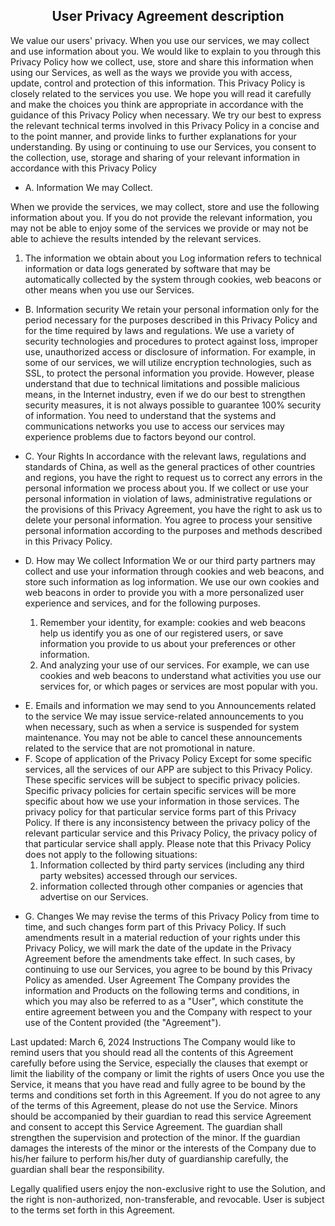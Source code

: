 ## <center>User Privacy Agreement description</center>
We value our users' privacy. When you use our services, we may collect and use information about you. We would like to explain to you through this Privacy Policy how we collect, use, store and share this information when using our Services, as well as the ways we provide you with access, update, control and protection of this information. This Privacy Policy is closely related to the services you use. We hope you will read it carefully and make the choices you think are appropriate in accordance with the guidance of this Privacy Policy when necessary. We try our best to express the relevant technical terms involved in this Privacy Policy in a concise and to the point manner, and provide links to further explanations for your understanding. By using or continuing to use our Services, you consent to the collection, use, storage and sharing of your relevant information in accordance with this Privacy Policy
* A. Information We may Collect.

 When we provide the services, we may collect, store and use the following information about you. If you do not provide the relevant information, you may not be able to enjoy some of the services we provide or may not be able to achieve the results intended by the relevant services. 
  1. The information we obtain about you
    Log information refers to technical information or data logs generated by software that may be automatically collected by the system through cookies, web beacons or other means when you use our Services.
* B.	Information security We retain your personal information only for the period necessary for the purposes described in this Privacy Policy and for the time required by laws and regulations. We use a variety of security technologies and procedures to protect against loss, improper use, unauthorized access or disclosure of information. For example, in some of our services, we will utilize encryption technologies, such as SSL, to protect the personal information you provide. However, please understand that due to technical limitations and possible malicious means, in the Internet industry, even if we do our best to strengthen security measures, it is not always possible to guarantee 100% security of information. You need to understand that the systems and communications networks you use to access our services may experience problems due to factors beyond our control.

* C.	Your Rights In accordance with the relevant laws, regulations and standards of China, as well as the general practices of other countries and regions, you have the right to request us to correct any errors in the personal information we process about you. If we collect or use your personal information in violation of laws, administrative regulations or the provisions of this Privacy Agreement, you have the right to ask us to delete your personal information. You agree to process your sensitive personal information according to the purposes and methods described in this Privacy Policy.

* D.	How may We collect Information We or our third party partners may collect and use your information through cookies and web beacons, and store such information as log information. We use our own cookies and web beacons in order to provide you with a more personalized user experience and services, and for the following purposes.
  1. Remember your identity, for example: cookies and web beacons help us identify you as one of our registered users, or save information you provide to us about your preferences or other information.
  2. And analyzing your use of our services. For example, we can use cookies and web beacons to understand what activities you use our services for, or which pages or services are most popular with you.
- E. Emails and information we may send to you Announcements related to the service We may issue service-related announcements to you when necessary, such as when a service is suspended for system maintenance. You may not be able to cancel these announcements related to the service that are not promotional in nature.
-  F.	Scope of application of the Privacy Policy Except for some specific services, all the services of our APP are subject to this Privacy Policy. These specific services will be subject to specific privacy policies. Specific privacy policies for certain specific services will be more specific about how we use your information in those services. The privacy policy for that particular service forms part of this Privacy Policy. If there is any inconsistency between the privacy policy of the relevant particular service and this Privacy Policy, the privacy policy of that particular service shall apply. Please note that this Privacy Policy does not apply to the following situations:
   1. Information collected by third party services (including any third party websites) accessed through our services.
   2. information collected through other companies or agencies that advertise on our Services.
* G.	Changes We may revise the terms of this Privacy Policy from time to time, and such changes form part of this Privacy Policy. If such amendments result in a material reduction of your rights under this Privacy Policy, we will mark the date of the update in the Privacy Agreement before the amendments take effect. In such cases, by continuing to use our Services, you agree to be bound by this Privacy Policy as amended. User Agreement The Company provides the information and Products on the following terms and conditions, in which you may also be referred to as a "User", which constitute the entire agreement between you and the Company with respect to your use of the Content provided (the "Agreement").

Last updated: March 6, 2024 Instructions The Company would like to remind users that you should read all the contents of this Agreement carefully before using the Service, especially the clauses that exempt or limit the liability of the company or limit the rights of users Once you use the Service, it means that you have read and fully agree to be bound by the terms and conditions set forth in this Agreement. If you do not agree to any of the terms of this Agreement, please do not use the Service.
Minors should be accompanied by their guardian to read this service Agreement and consent to accept this Service Agreement. The guardian shall strengthen the supervision and protection of the minor. If the guardian damages the interests of the minor or the interests of the Company due to his/her failure to perform his/her duty of guardianship carefully, the guardian shall bear the responsibility. 

Legally qualified users enjoy the non-exclusive right to use the Solution, and the right is non-authorized, non-transferable, and revocable. User is subject to the terms set forth in this Agreement.